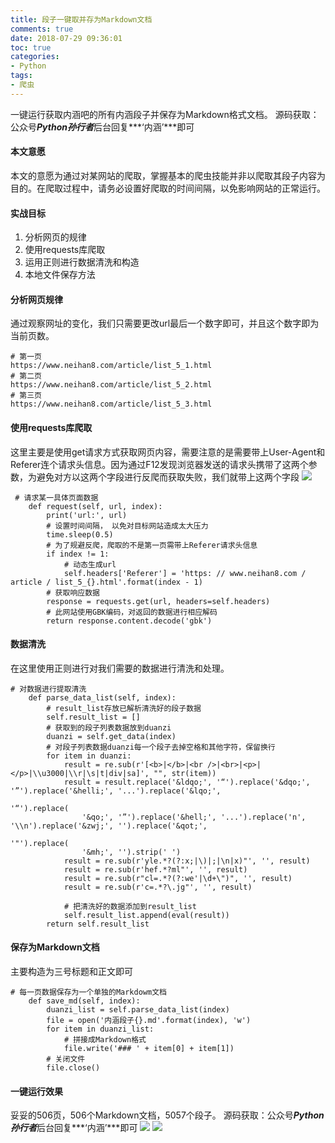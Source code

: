 ```yaml
---
title: 段子一键取并存为Markdown文档
comments: true
date: 2018-07-29 09:36:01
toc: true
categories:
- Python
tags:
- 爬虫
---
```


一键运行获取内涵吧的所有内涵段子并保存为Markdown格式文档。<!---more-->
源码获取：公众号***Python孙行者***后台回复***‘内涵’***即可

#### 本文意愿

本文的意愿为通过对某网站的爬取，掌握基本的爬虫技能并非以爬取其段子内容为目的。在爬取过程中，请务必设置好爬取的时间间隔，以免影响网站的正常运行。

#### 实战目标

1. 分析网页的规律
2. 使用requests库爬取
3. 运用正则进行数据清洗和构造
4. 本地文件保存方法
#### 分析网页规律

通过观察网址的变化，我们只需要更改url最后一个数字即可，并且这个数字即为当前页数。

```
# 第一页
https://www.neihan8.com/article/list_5_1.html
# 第二页
https://www.neihan8.com/article/list_5_2.html
# 第三页
https://www.neihan8.com/article/list_5_3.html
```
#### 使用requests库爬取

这里主要是使用get请求方式获取网页内容，需要注意的是需要带上User-Agent和Referer连个请求头信息。因为通过F12发现浏览器发送的请求头携带了这两个参数，为避免对方以这两个字段进行反爬而获取失败，我们就带上这两个字段
![](http://paresur4s.bkt.clouddn.com/FlBMB5wSuKl5VhINJzyLmDldX2Cw)

```
 # 请求某一具体页面数据
    def request(self, url, index):
        print('url:', url)
        # 设置时间间隔， 以免对目标网站造成太大压力
        time.sleep(0.5)
        # 为了规避反爬，爬取的不是第一页需带上Referer请求头信息
        if index != 1:
            # 动态生成url
            self.headers['Referer'] = 'https: // www.neihan8.com / article / list_5_{}.html'.format(index - 1)
        # 获取响应数据
        response = requests.get(url, headers=self.headers)
        # 此网站使用GBK编码，对返回的数据进行相应解码
        return response.content.decode('gbk')
```
#### 数据清洗

在这里使用正则进行对我们需要的数据进行清洗和处理。
```
# 对数据进行提取清洗
    def parse_data_list(self, index):
        # result_list存放已解析清洗好的段子数据
        self.result_list = []
        # 获取到的段子列表数据放到duanzi
        duanzi = self.get_data(index)
        # 对段子列表数据duanzi每一个段子去掉空格和其他字符，保留换行
        for item in duanzi:
            result = re.sub(r'[<b>|</b>|<br />|<br>|<p>|</p>|\\u3000|\\r|\s|t|div|sa]', "", str(item))
            result = result.replace('&ldqo;', '“').replace('&dqo;', '”').replace('&helli;', '...').replace('&lqo;',
                                                                                                           '“').replace(
                '&qo;', '”').replace('&hell;', '...').replace('n', '\\n').replace('&zwj;', '').replace('&qot;',
                                                                                                       '"').replace(
                '&mh;', '').strip(' ')
            result = re.sub(r'yle.*?(?:x;|\)|;|\n|x)"', '', result)
            result = re.sub(r'hef.*?ml"', '', result)
            result = re.sub(r"cl=.*?(?:we'|\d+\")", '', result)
            result = re.sub(r'c=.*?\.jg"', '', result)

            # 把清洗好的数据添加到result_list
            self.result_list.append(eval(result))
        return self.result_list
```
#### 保存为Markdown文档

主要构造为三号标题和正文即可
```
# 每一页数据保存为一个单独的Markdowm文档
    def save_md(self, index):
        duanzi_list = self.parse_data_list(index)
        file = open('内涵段子{}.md'.format(index), 'w')
        for item in duanzi_list:
            # 拼接成Markdown格式
            file.write('### ' + item[0] + item[1])
        # 关闭文件
        file.close()
```
#### 一键运行效果

妥妥的506页，506个Markdown文档，5057个段子。
源码获取：公众号***Python孙行者***后台回复***‘内涵’***即可
![](http://paresur4s.bkt.clouddn.com/Frxbv1iTlDzM5XCthk19PXTfgn_E)
![](http://paresur4s.bkt.clouddn.com/FmYHVEpvsfFYV0lu4Zgrkb7pRoK9)
